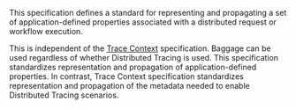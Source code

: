 This specification defines a standard for representing and propagating a set of application-defined properties associated with a distributed request or workflow execution.

This is independent of the [Trace Context](https://www.w3.org/TR/trace-context/) specification. Baggage can be used regardless of whether Distributed Tracing is used. This specification standardizes representation and propagation of application-defined properties. In contrast, Trace Context specification standardizes representation and propagation of the metadata needed to enable Distributed Tracing scenarios.